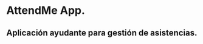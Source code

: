 <h1>AttendMe App.</h1>
<h2>Aplicación ayudante para gestión de asistencias.</h2>
<img href="![app_screenshot1](https://github.com/user-attachments/assets/ec707754-494b-49ec-8941-154fd1b5b73e)"><img>
